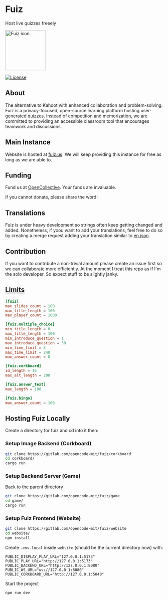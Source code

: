 # Fuiz

Host live quizzes freeely

<img src="https://gitlab.com/opencode-mit/fuiz/website/-/raw/main/static/favicon.svg?ref_type=heads" width="128" height="128" alt="Fuiz icon">

[![License](https://img.shields.io/gitlab/license/opencode-mit/fuiz/website?style=for-the-badge)](https://gitlab.com/opencode-mit/fuiz/website/-/raw/main/LICENSE)

## About

The alternative to Kahoot with enhanced collaboration and problem-solving. Fuiz is a privacy-focused, open-source learning platform hosting user-generated quizzes. Instead of competition and memorization, we are committed to providing an accessible classroom tool that encourages teamwork and discussions.

## Main Instance

Website is hosted at [fuiz.us](https://fuiz.us). We will keep providing this instance for free as long as we are able to.

## Funding

Fund us at [OpenCollective](https://opencollective.com/fuiz). Your funds are invaluable.

If you cannot donate, please share the word!

## Translations

Fuiz is under heavy development so strings often keep getting changed and added. Nonetheless, if yoou want to add your translations, feel free to do so by creating a merge request adding your translation similar to [en.json](https://gitlab.com/opencode-mit/fuiz/website/-/blob/main/messages/en.json).

## Contribution

If you want to contribute a non-trivial amount please create an issue first so we can collaborate more efficiently. At the moment I treat this repo as if I'm the solo developer. So expect stuff to be slightly janky.

## [Limits](https://gitlab.com/opencode-mit/fuiz/game/-/blob/main/config.toml)

```toml
[fuiz]
max_slides_count = 100
max_title_length = 100
max_player_count = 1000

[fuiz.multiple_choice]
min_title_length = 0
max_title_length = 100
min_introduce_question = 1
max_introduce_question = 30
min_time_limit = 5
max_time_limit = 240
max_answer_count = 8

[fuiz.corkboard]
id_length = 16
max_alt_length = 200

[fuiz.answer_text]
max_length = 100

[fuiz.bingo]
max_answer_count = 100
```

## Hosting Fuiz Locally

Create a directory for fuiz and cd into it then:

### Setup Image Backend (Corkboard)

```bash
git clone https://gitlab.com/opencode-mit/fuiz/corkboard
cd corkboard/
cargo run
```

### Setup Backend Server (Game)
Back to the parent directory

```bash
git clone https://gitlab.com/opencode-mit/fuiz/game
cd game/
cargo run
```

### Setup Fuiz Frontend (Website)


```bash
git clone https://gitlab.com/opencode-mit/fuiz/website
cd website/
npm install
```

Create  `.env.local` inside `website` (should be the current directory now) with:

```config
PUBLIC_DISPLAY_PLAY_URL="127.0.0.1:5173"
PUBLIC_PLAY_URL="http://127.0.0.1:5173"
PUBLIC_BACKEND_URL="http://127.0.0.1:8080"
PUBLIC_WS_URL="ws://127.0.0.1:8080"
PUBLIC_CORKBOARD_URL="http://127.0.0.1:5040"
```

Start the project

```
npm run dev
```
